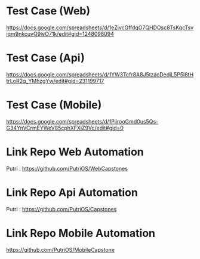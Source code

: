

# Test Case (Web)

https://docs.google.com/spreadsheets/d/1eZivcGffdqO7QHDOsc8TsKqcTsviqm9nkcuvQ9wO71k/edit#gid=1248098094 

# Test Case (Api)

https://docs.google.com/spreadsheets/d/1YW3Tcfr8A8J5tzacDedjL5P5l8tHtrLoR2g_YMhzgYw/edit#gid=231199717 

# Test Case (Mobile)

https://docs.google.com/spreadsheets/d/1PiirooGmd0us5Qs-G34YnVCrmEYWeV85cphXFXiZ9Vc/edit#gid=0

# Link Repo Web Automation

Putri : https://github.com/PutriOS/WebCapstones 

# Link Repo Api Automation

Putri : https://github.com/PutriOS/Capstones

# Link Repo Mobile Automation

https://github.com/PutriOS/MobileCapstone 
